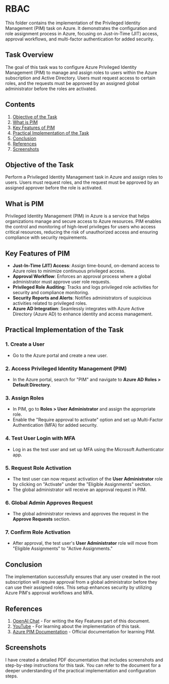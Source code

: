 # RBAC

This folder contains the implementation of the Privileged Identity Management (PIM) task on Azure. It demonstrates the configuration and role assignment process in Azure, focusing on Just-in-Time (JIT) access, approval workflows, and multi-factor authentication for added security.

## Task Overview

The goal of this task was to configure Azure Privileged Identity Management (PIM) to manage and assign roles to users within the Azure subscription and Active Directory. Users must request access to certain roles, and the requests must be approved by an assigned global administrator before the roles are activated.

## Contents

1. [Objective of the Task](#objective-of-the-task)
2. [What is PIM](#what-is-pim)
3. [Key Features of PIM](#key-features-of-pim)
4. [Practical Implementation of the Task](#practical-implementation-of-the-task)
5. [Conclusion](#conclusion)
6. [References](#references)
7. [Screenshots](#screenshots)

## Objective of the Task

Perform a Privileged Identity Management task in Azure and assign roles to users. Users must request roles, and the request must be approved by an assigned approver before the role is activated.

## What is PIM

Privileged Identity Management (PIM) in Azure is a service that helps organizations manage and secure access to Azure resources. PIM enables the control and monitoring of high-level privileges for users who access critical resources, reducing the risk of unauthorized access and ensuring compliance with security requirements.

## Key Features of PIM

- **Just-In-Time (JIT) Access**: Assign time-bound, on-demand access to Azure roles to minimize continuous privileged access.
- **Approval Workflow**: Enforces an approval process where a global administrator must approve user role requests.
- **Privileged Role Auditing**: Tracks and logs privileged role activities for security and compliance monitoring.
- **Security Reports and Alerts**: Notifies administrators of suspicious activities related to privileged roles.
- **Azure AD Integration**: Seamlessly integrates with Azure Active Directory (Azure AD) to enhance identity and access management.

## Practical Implementation of the Task

### 1. Create a User

- Go to the Azure portal and create a new user.

### 2. Access Privileged Identity Management (PIM)

- In the Azure portal, search for "PIM" and navigate to **Azure AD Roles > Default Directory**.

### 3. Assign Roles

- In PIM, go to **Roles > User Administrator** and assign the appropriate role.
- Enable the "Require approval to activate" option and set up Multi-Factor Authentication (MFA) for added security.

### 4. Test User Login with MFA

- Log in as the test user and set up MFA using the Microsoft Authenticator app.

### 5. Request Role Activation

- The test user can now request activation of the **User Administrator** role by clicking on "Activate" under the "Eligible Assignments" section.
- The global administrator will receive an approval request in PIM.

### 6. Global Admin Approves Request

- The global administrator reviews and approves the request in the **Approve Requests** section.

### 7. Confirm Role Activation

- After approval, the test user's **User Administrator** role will move from "Eligible Assignments" to "Active Assignments."

## Conclusion

The implementation successfully ensures that any user created in the root subscription will require approval from a global administrator before they can use their assigned roles. This setup enhances security by utilizing Azure PIM's approval workflows and MFA.

## References

1. [OpenAI Chat](https://chat.openai.com) - For writing the Key Features part of this document.
2. [YouTube](https://www.youtube.com) - For learning about the implementation of this task.
3. [Azure PIM Documentation](https://learn.microsoft.com/en-us/azure/active-directory/privileged-identity-management/pim-resource-roles-assign-roles) - Official documentation for learning PIM.


## Screenshots

I have created a detailed PDF documentation that includes screenshots and step-by-step instructions for this task. You can refer to the document for a deeper understanding of the practical implementation and configuration steps.

